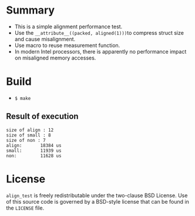 # Summary

* This is a simple alignment performance test.
* Use the `__attribute__((packed, aligned(1)))`to compress struct size and cause misalignment.
* Use macro to reuse measurement function.
* In modern Intel processors, there is apparently no performance impact on misaligned memory accesses.

# Build
* `$ make`

## Result of execution
```
size of align : 12
size of small : 8
size of non : 7
align:       18384 us
small:       11939 us
non:         11628 us
```

# License
`align_test` is freely redistributable under the two-clause BSD License.
Use of this source code is governed by a BSD-style license that can be found
in the `LICENSE` file.
